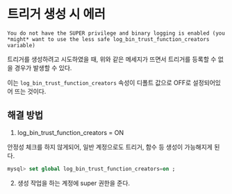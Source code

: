 
# 트리거 생성 시 에러

`You do not have the SUPER privilege and binary logging is enabled (you *might* want to use the less safe log_bin_trust_function_creators variable)`

트리거를 생성하려고 시도하였을 때, 위와 같은 메세지가 뜨면서 트리거를 등록할 수 없을 경우가 발생할 수 있다. 

이는 `log_bin_trust_function_creators` 속성이 디폴트 값으로 OFF로 설정되어있어 뜨는 것이다. 

## 해결 방법

1. log_bin_trust_function_creators = ON

안정성 체크를 하지 않게되어, 일반 계정으로도 트리거, 함수 등 생성이 가능해지게 된다. 

```SQL
mysql> set global log_bin_trust_function_creators=on ; 
```

2. 생성 작업을 하는 계정에 super 권한을 준다.


